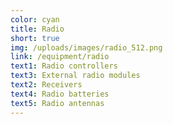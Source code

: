 ```yaml
---
color: cyan
title: Radio
short: true
img: /uploads/images/radio_512.png
link: /equipment/radio
text1: Radio controllers
text3: External radio modules
text2: Receivers
text4: Radio batteries
text5: Radio antennas
---
```

